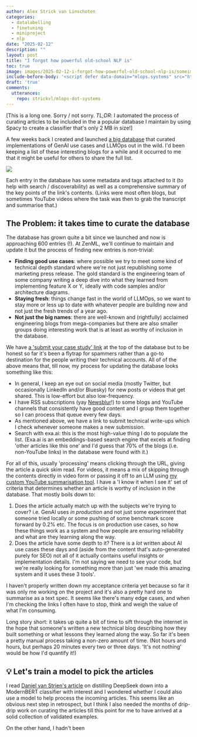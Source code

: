 ```yaml
---
author: Alex Strick van Linschoten
categories:
  - datalabelling
  - finetuning
  - miniproject
  - nlp
date: "2025-02-12"
description: ""
layout: post
title: "I forgot how powerful old-school NLP is"
toc: true
image: images/2025-02-12-i-forgot-how-powerful-old-school-nlp-is/someimage.png
include-before-body: '<script defer data-domain="mlops.systems" src="https://plausible.io/js/script.js"></script>'
draft: 'true'
comments:
  utterances:
    repo: strickvl/mlops-dot-systems
---
```


[This is a long one. Sorry / not sorry. *TL;DR*: I automated the process of curating articles to be included in the a popular database I maintain by using Spacy to create a classifier that's only 2 MB in size!]

A few weeks back I created and launched [a big database](https://www.zenml.io/llmops-database) that curated implementations of GenAI use cases and LLMOps out in the wild. I'd been keeping a list of these interesting blogs for a while and it occurred to me that it might be useful for others to share the full list.

![](images/2025-02-12-i-forgot-how-powerful-old-school-nlp-is/someimage.png)

Each entry in the database has some metadata and tags attached to it (to help with search / discoverability) as well as a comprehensive summary of the key points of the link's contents. (Links were most often blogs, but sometimes YouTube videos where the task was then to grab the transcript and summarise that.)

## The Problem: it takes time to curate the database

The database has grown quite a bit since we launched and now is approaching 600 entries (!). At ZenML, we'll continue to maintain and update it but the process of finding new entries is non-trivial:

- **Finding good use cases**: where possible we try to meet some kind of technical depth standard where we're not just republishing some marketing press release. The gold standard is the engineering team of some company writing a deep dive into what they learned from implementing feature X or Y, ideally with code samples and/or architecture diagrams.
- **Staying fresh**: things change fast in the world of LLMOps, so we want to stay more or less up to date with whatever people are building *now* and not just the fresh trends of a year ago.
- **Not just the big names**: there are well-known and (rightfully) acclaimed engineering blogs from mega-companies but there are also smaller groups doing interesting work that is at least as worthy of inclusion in the database.

We have [a 'submit your case study' link](https://docs.google.com/forms/d/e/1FAIpQLSfrRC0_k3LrrHRBCjtxULmER1-RJgtt1lveyezMY98Li_5lWw/viewform) at the top of the database but to be honest so far it's been a flytrap for spammers rather than a go-to destination for the people writing their technical accounts. All of of the above means that, till now, my process for updating the database looks something like this:

- In general, I keep an eye out on social media (mostly Twitter, but occasionally LinkedIn and/or Bluesky) for new posts or videos that get shared. This is low-effort but also low-frequency.
- I have RSS subscriptions (yay [Newsblur](https://newsblur.com/)!) to some blogs and YouTube channels that consistently have good content and I group them together so I can process that queue every few days.
- As mentioned above, we have a link to submit technical write-ups which I check whenever someone makes a new submission.
- Search with exa.ai: this is the most high-value thing I do to populate the list. (Exa.ai is an embeddings-based search engine that excels at finding 'other articles like this one' and I'd guess that 70% of the blogs (i.e. non-YouTube links) in the database were found with it.)

For all of this, usually 'processing' means clicking through the URL, giving the article a quick skim read. For videos, it means a mix of skipping through the contents directly in video form or passing it off to an LLM using [my custom YouTube summarisation tool](https://gist.github.com/strickvl/ac2a6a6e6f642ed6be375bd1943bd65f). I have a 'I know it when I see it' set of criteria that determines whether an article is worthy of inclusion in the database. That mostly boils down to:

1. Does the article actually match up with the subjects we're trying to cover? i.e. GenAI uses *in production* and not just some experiment that someone tried locally or some pushing of some benchmark score forward by 0.2% etc. The focus is on production use cases, so how these things work as a system and how people are ensuring reliability and what are they learning along the way.
2. Does the article have some depth to it? There is a *lot* written about AI use cases these days and (aside from the content that's auto-generated purely for SEO) not all of it actually contains useful insights or implementation details. I'm not saying we need to see your code, but we're really looking for something more than just 'we made this amazing system and it uses these 3 tools'.

I haven't properly written down my acceptance criteria yet because so far it was only me working on the project and it's also a pretty hard one to summarise as a text spec. It seems like there's many edge cases, and when I'm checking the links I often have to stop, think and weigh the value of what I'm consuming.

Long story short: it takes up quite a bit of time to sift through the internet in the hope that someone's written a new technical blog describing how they built something or what lessons they learned along the way. So far it's been a pretty manual process taking a non-zero amount of time. (Not hours and hours, but perhaps 20 minutes every two or three days. 'It's not nothing' would be how I'd quantify it!)

## 💡 Let's train a model to pick the articles

I read [Daniel van Strien's article](https://danielvanstrien.xyz/posts/2025/deepseek/distil-deepseek-modernbert.html) on distilling DeepSeek down into a ModernBERT classifier with interest and I wondered whether I could also use a model to help process the incoming articles. This seems like an obvious next step in retrospect, but I think I also needed the months of drip-drip work on curating the articles till this point for me to have arrived at a solid collection of validated examples.

On the other hand, I hadn't been 
